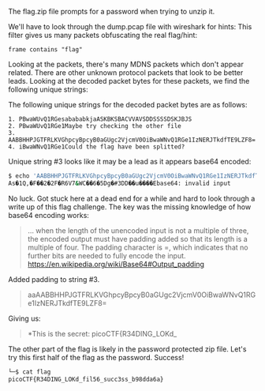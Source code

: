 The flag.zip file prompts for a password when trying to unzip it.

We'll have to look through the dump.pcap file with wireshark for hints:
This filter gives us many packets obfuscating the real flag/hint: 
```
frame contains "flag"
```

Looking at the packets, there's many MDNS packets which don't appear related. There are other unknown protocol packets that look to be better leads.
Looking at the decoded packet bytes for these packets, we find the following unique strings:

The following unique strings for the decoded packet bytes are as follows:
```
1. PBwaWUvQ1RGesabababkjaASKBKSBACVVAVSDDSSSSDSKJBJS
2. PBwaWUvQ1RGe1Maybe try checking the other file
3. AABBHHPJGTFRLKVGhpcyBpcyB0aGUgc2VjcmV0OiBwaWNvQ1RGe1IzNERJTkdfTE9LZF8=
4. iBwaWNvQ1RGe1Could the flag have been splitted?
```
Unique string #3 looks like it may be a lead as it appears base64 encoded:
``` bash
$ echo 'AABBHHPJGTFRLKVGhpcyBpcyB0aGUgc2VjcmV0OiBwaWNvQ1RGe1IzNERJTkdfTE9LZF8=' | base64 -d 
As�1Q,�F��2�2F�R6V7&WC��6�5Dg�#3DD��u����Ebase64: invalid input
```

No luck. Got stuck here at a dead end for a while and hard to look through a write up of this flag challenge. 
The key was the missing knowledge of how base64 encoding works:
> … when the length of the unencoded input is not a multiple of three, the encoded output must have padding added so that its length is a multiple of four. The padding character is =, which indicates that no further bits are needed to fully encode the input.
> https://en.wikipedia.org/wiki/Base64#Output_padding

Added padding to string #3.
> aaAABBHHPJGTFRLKVGhpcyBpcyB0aGUgc2VjcmV0OiBwaWNvQ1RGe1IzNERJTkdfTE9LZF8=

Giving us: 
> *This is the secret: picoCTF{R34DING_LOKd_

The other part of the flag is likely in the password protected zip file. Let's try this first half of the flag as the password. 
Success!
``` bash
└─$ cat flag    
picoCTF{R34DING_LOKd_fil56_succ3ss_b98dda6a}
```
